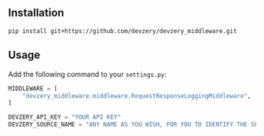 

## Installation


`pip install git+https://github.com/devzery/devzery_middleware.git`

## Usage

Add the following command to your `settings.py`:

```python
MIDDLEWARE = [
    "devzery_middleware.middleware.RequestResponseLoggingMiddleware",
]

DEVZERY_API_KEY = "YOUR API KEY"
DEVZERY_SOURCE_NAME = "ANY NAME AS YOU WISH, FOR YOU TO IDENTIFY THE SERVICE"
```